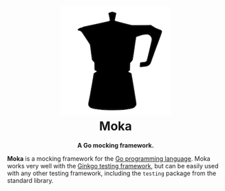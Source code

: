 <h1 align="center">
  <img src="https://raw.githubusercontent.com/gcapizzi/moka/master/images/logo.png" />
  <br />
  Moka
</h1>

<p align="center"><strong>A Go mocking framework.</strong></p>

<strong>Moka</strong> is a mocking framework for the [Go programming
language](https://golang.org). Moka works very well with the [Ginkgo testing
framework](http://onsi.github.io/ginkgo), but can be easily used with any other
testing framework, including the `testing` package from the standard library.
